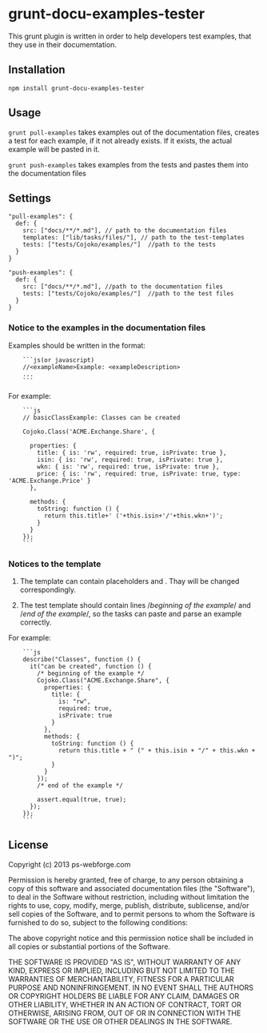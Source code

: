 # grunt-docu-examples-tester

This grunt plugin is written in order to help developers test examples, that they use in their documemtation.


## Installation

`npm install grunt-docu-examples-tester`


## Usage

`grunt pull-examples` takes examples out of the documentation files, creates a test for each example, if it not already exists.
If it exists, the actual example will be pasted in it.

`grunt push-examples` takes examples from the tests and pastes them into the documentation files


## Settings

```
"pull-examples": {
  def: {
    src: ["docs/**/*.md"], // path to the documentation files
    templates: ["lib/tasks/files/"], // path to the test-templates
    tests: ["tests/Cojoko/examples/"]  //path to the tests
  }
}

"push-examples": {
  def: {
    src: ["docs/**/*.md"], //path to the documentation files
    tests: ["tests/Cojoko/examples/"]  //path to the test files  
  }
}
```

### Notice to the examples in the documentation files

Examples should be written in the format:

```
    ```js(or javascript)
    //<exampleName>Example: <exampleDescription>
    ...
    ```
```

For example:

```
    ```js
    // basicClassExample: Classes can be created
  
    Cojoko.Class('ACME.Exchange.Share', {

      properties: {
        title: { is: 'rw', required: true, isPrivate: true },
        isin: { is: 'rw', required: true, isPrivate: true },
        wkn: { is: 'rw', required: true, isPrivate: true },
        price: { is: 'rw', required: true, isPrivate: true, type: 'ACME.Exchange.Price' }
      },

      methods: {
        toString: function () {
          return this.title+' ('+this.isin+'/'+this.wkn+')';
        }
      }
    });
    ```
```


### Notices to the template

1. The template can contain placeholders <exampleName> and <exampleDescription>. Thay will be changed correspondingly.

2. The test template should contain lines /*beginning of the example*/ and /*end of the example*/, so the tasks can paste and parse an example correctly.

For example:

```
    ```js
    describe("Classes", function () {
      it("can be created", function () {
        /* beginning of the example */
        Cojoko.Class("ACME.Exchange.Share", {
          properties: {
            title: {
              is: "rw",
              required: true,
              isPrivate: true
            }
          },
          methods: {
            toString: function () {
              return this.title + " (" + this.isin + "/" + this.wkn + ")";
            }
          }
        });
        /* end of the example */
    
        assert.equal(true, true);
      });
    });
    ```
```


## License

Copyright (c) 2013 ps-webforge.com

Permission is hereby granted, free of charge, to any person obtaining a copy
of this software and associated documentation files (the "Software"), to deal
in the Software without restriction, including without limitation the rights
to use, copy, modify, merge, publish, distribute, sublicense, and/or sell
copies of the Software, and to permit persons to whom the Software is
furnished to do so, subject to the following conditions:

The above copyright notice and this permission notice shall be included in
all copies or substantial portions of the Software.

THE SOFTWARE IS PROVIDED "AS IS", WITHOUT WARRANTY OF ANY KIND, EXPRESS OR
IMPLIED, INCLUDING BUT NOT LIMITED TO THE WARRANTIES OF MERCHANTABILITY,
FITNESS FOR A PARTICULAR PURPOSE AND NONINFRINGEMENT. IN NO EVENT SHALL THE
AUTHORS OR COPYRIGHT HOLDERS BE LIABLE FOR ANY CLAIM, DAMAGES OR OTHER
LIABILITY, WHETHER IN AN ACTION OF CONTRACT, TORT OR OTHERWISE, ARISING FROM,
OUT OF OR IN CONNECTION WITH THE SOFTWARE OR THE USE OR OTHER DEALINGS IN
THE SOFTWARE.
